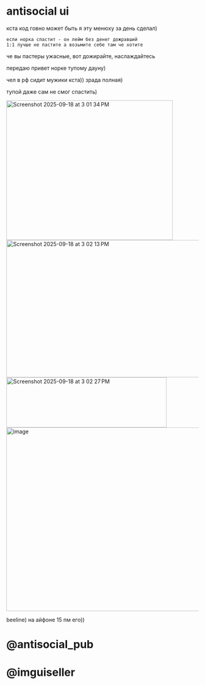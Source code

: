 # antisocial ui


кста код говно может быть я эту менюху за день сделал)


```
если норка спастит - он лейм без денег дожравший
1:1 лучше не пастите а возьмите себе там че хотите
```


че вы пастеры ужасные, вот дожирайте, наслаждайтесь

передаю привет норке тупому дауну)

чел в рф сидит мужики кста))
зрада полная)


тупой даже сам не смог спастить)



<img width="436" height="365" alt="Screenshot 2025-09-18 at 3 01 34 PM" src="https://github.com/user-attachments/assets/54f65690-fb98-475a-a033-87deaedbfc18" />

<img width="552" height="359" alt="Screenshot 2025-09-18 at 3 02 13 PM" src="https://github.com/user-attachments/assets/a0f15f35-d855-48be-91f0-88f854fe3753" />

<img width="420" height="131" alt="Screenshot 2025-09-18 at 3 02 27 PM" src="https://github.com/user-attachments/assets/ede5a005-76bb-4ac9-826e-a0d1cb2b6b81" />

<img width="1058" height="480" alt="image" src="https://github.com/user-attachments/assets/4294f606-2584-4ce7-8a71-92ba9043c8d6" />

beeline) на айфоне 15 пм его))

# @antisocial_pub

# @imguiseller

